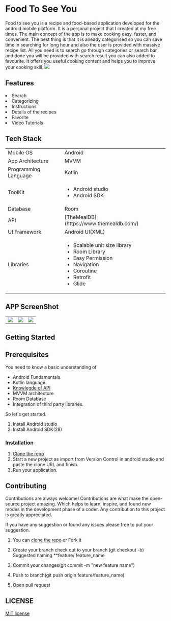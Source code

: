 
# Food To See You

Food to see you is a recipe and food-based application developed for the android mobile platform. It is a personal project that I created at my free times. The main concept of the app is to make cooking easy, faster, and convenient. The best thing is that it is already categorised so you can save time in searching for long hour and also the user is provided with massive recipe list. All you need is to search go through categories or search bar and done you will be provided with search result you can also added to favourite. It offers you useful cooking content and helps you to improve your cooking skill.
![](https://static.wixstatic.com/media/518b8e_e038f7dd2073458bb405cf8f6b7242dd~mv2.png/v1/crop/x_0,y_56,w_1080,h_969/fill/w_828,h_743,al_c,q_90,usm_0.66_1.00_0.01,enc_auto/20220713_122243_0000.png)

## Features

<li>Search 
<li>Categorizing
<li>Instructions
<li>Details of the recipes
<li>Favorite
<li>Video Tutorials

## Tech Stack

<table>
  <tr>
     <td>Mobile OS</td>
     <td>Android</td>
  </tr>
  <tr>
     <td>App Architecture</td>
      <td>MVVM</td>
  </tr>
  <tr>
     <td>Programming Language</td>
     <td>Kotlin</td>
  </tr>
  <tr>
     <td>ToolKit</td>
      <td><ul><li>Android studio</li>
     <li>Android SDK</li></ul></td>
  </tr>
  <tr>
     <td>Database</td>
     <td>Room</td>
  </tr>
  <tr>
     <td>API</td>
     <td>[TheMealDB](https://www.themealdb.com/)</td>
   </tr>
   <tr>
    <td>UI Framework</td>
    <td>Android UI(XML)</td>
   </tr>
   <tr>
    <td>Libraries </td>
    <td>
      <ul>
          <li>Scalable unit size library</li>
          <li>Room Library</li>
          <li>Easy Permission</li>
          <li>Navigation</li>
          <li>Coroutine</li>
          <li>Retrofit</li>
          <li>Glide</li>
      </ul>
    </td>
  </tr>
</table>

## APP ScreenShot

<table>
  <tr>
    <td valign="top"><img src="https://static.wixstatic.com/media/518b8e_930dbadf8eb9422289db134ea1671e57~mv2.png/v1/fill/w_238,h_450,al_c,q_85,usm_0.66_1.00_0.01,enc_auto/cache41de4b27-4cb8-452e-a8ea-51fe734e3371.png"></td>
    <td valign="top"><img src="https://static.wixstatic.com/media/518b8e_3eb4c0042d654664bc535fb78bb2d723~mv2.png/v1/fill/w_238,h_450,al_c,q_85,usm_0.66_1.00_0.01,enc_auto/cachecd1439f3-cb19-4477-9241-5e30f9887a36.png"></td>
    <td valign="top"><img src="https://static.wixstatic.com/media/518b8e_fc457e8abf314bab990c3951c8e4fb73~mv2.png/v1/fill/w_238,h_450,al_c,q_85,usm_0.66_1.00_0.01,enc_auto/cachedeeca995-f597-44fc-961c-dab30acc9b7a.png"></td>
  </tr>
 </table>


## Getting Started

## Prerequisites
 
You need to know a basic understanding of 

- Android Fundamentals.
- Kotlin language.
- [Knowlegde of API](https://medium.com/@KodeFlap/introduction-to-apis-c7e8a558135)
- MVVM architecture
- Room Database
- Integration of third party libraries.

So let's get started.

1. Install Android studio
2. Install Android SDK(28)

### Installation

1. [Clone the repo](https://github.com/poojaOfficial321/Food_to_see_you.git)
2. Start a new project as import from Version Control in android studio and paste the clone URL and finish.
3.  Run your application.


## Contributing

Contributions are always welcome!
Contributions are what make the open-source project amazing. Which helps to learn, inspire, and found new modes in the development phase of a coder. Any contribution to this project is greatly appreciated.

If you have any suggestion or found any issues please free to put your suggestion.

1. You can [clone the repo](https://github.com/poojaOfficial321/RemoteChains/) or Fork it

2. Create your branch check out to your branch (git checkout -b)
Suggested naming **feature/ feature_name

3. Commit your changes(git commit -m "new feature name")

4. Push to branch(git push origin feature/feature_name)

5. Open pull request

## LICENSE

[MIT license](LICENSE)
